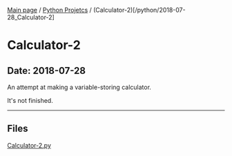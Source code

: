 [Main page](/) / [Python Projetcs](/python) / (Calculator-2)[/python/2018-07-28_Calculator-2]

# Calculator-2

## Date: 2018-07-28

An attempt at making a variable-storing calculator.

It's not finished.

-----

## Files

[Calculator-2.py](Calculator-2.py)